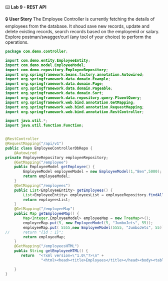 :keyboard: **Lab 9 - REST API**  


:lock: **User Story** The Employee Controller is currently fetching the details of employees from the database. It shoud save new records, update and delete existing records, search records based on 
the employeeid or salary. Explore postman/swagger/curl (any tool of your choice) to perform the operations.

```java
package com.demo.controller;

import com.demo.entity.EmployeeEntity;
import com.demo.model.EmployeeModel;
import com.demo.repository.EmployeeRepository;
import org.springframework.beans.factory.annotation.Autowired;
import org.springframework.data.domain.Example;
import org.springframework.data.domain.Page;
import org.springframework.data.domain.Pageable;
import org.springframework.data.domain.Sort;
import org.springframework.data.repository.query.FluentQuery;
import org.springframework.web.bind.annotation.GetMapping;
import org.springframework.web.bind.annotation.RequestMapping;
import org.springframework.web.bind.annotation.RestController;

import java.util.*;
import java.util.function.Function;


@RestController
@RequestMapping("/api/v1")
public class EmployeeControllerDbRepo {
    @Autowired
private EmployeeRepository employeeRepository;
    @GetMapping("/employee")
    public EmployeeModel getEmployee() {
        EmployeeModel employeeModel = new EmployeeModel(1,"Ben",5000);
        return employeeModel;
    }
    @GetMapping("/employees")
    public List<EmployeeEntity> getEmployees() {
        List<EmployeeEntity> employeesList = employeeRepository.findAll();
        return employeesList;
    }
    @GetMapping("/employeeMap")
    public Map getEmployeeMap() {
        Map<Integer,EmployeeModel> employeeMap = new TreeMap<>();
        employeeMap.put(5, new EmployeeModel(5, "JumboJets", 55));
        employeeMap.put( 5555,new EmployeeModel(5555, "JumboJets", 55));
//		return "{id : 1}";
        return employeeMap;
    }
    @GetMapping("/employeesHTML")
    public String getEmployeeHTML() {
       return  "<?xml version=\"1.0\"?>\n" +
                "<html><head><title>Employees</title></head><body><table style=\"border:2px solid green\"><thead><tr style=\"border:1px solid red\"><th>Employee Id </th><th>Name</th><th>Salary</th></tr><tr><td>1</td><td>Ben</td><td>5000</td></tr><tr><td>2</td><td>Sam</td><td>6000</td></tr></thead></table></body></html>";

    }
}

```
